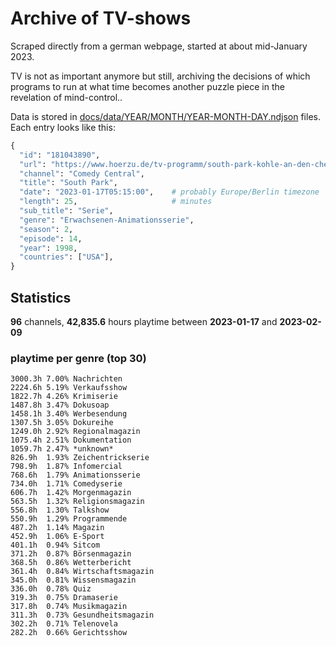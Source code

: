 # Archive of TV-shows

Scraped directly from a german webpage, started at about mid-January 2023.

TV is not as important anymore but still, archiving the decisions of which programs to run at what time
becomes another puzzle piece in the revelation of mind-control.. 

Data is stored in [docs/data/YEAR/MONTH/YEAR-MONTH-DAY.ndjson](docs/data/) files. 
Each entry looks like this:

```python
{
  "id": "181043890", 
  "url": "https://www.hoerzu.de/tv-programm/south-park-kohle-an-den-chefkoch/bid_181043890/", 
  "channel": "Comedy Central", 
  "title": "South Park", 
  "date": "2023-01-17T05:15:00",    # probably Europe/Berlin timezone 
  "length": 25,                     # minutes 
  "sub_title": "Serie", 
  "genre": "Erwachsenen-Animationsserie", 
  "season": 2, 
  "episode": 14, 
  "year": 1998, 
  "countries": ["USA"],
}
```

## Statistics

**96** channels, **42,835.6** hours playtime between **2023-01-17** and **2023-02-09**


### playtime per genre (top 30)

    3000.3h 7.00% Nachrichten
    2224.6h 5.19% Verkaufsshow
    1822.7h 4.26% Krimiserie
    1487.8h 3.47% Dokusoap
    1458.1h 3.40% Werbesendung
    1307.5h 3.05% Dokureihe
    1249.0h 2.92% Regionalmagazin
    1075.4h 2.51% Dokumentation
    1059.7h 2.47% *unknown*
    826.9h  1.93% Zeichentrickserie
    798.9h  1.87% Infomercial
    768.6h  1.79% Animationsserie
    734.0h  1.71% Comedyserie
    606.7h  1.42% Morgenmagazin
    563.5h  1.32% Religionsmagazin
    556.8h  1.30% Talkshow
    550.9h  1.29% Programmende
    487.2h  1.14% Magazin
    452.9h  1.06% E-Sport
    401.1h  0.94% Sitcom
    371.2h  0.87% Börsenmagazin
    368.5h  0.86% Wetterbericht
    361.4h  0.84% Wirtschaftsmagazin
    345.0h  0.81% Wissensmagazin
    336.0h  0.78% Quiz
    319.3h  0.75% Dramaserie
    317.8h  0.74% Musikmagazin
    311.3h  0.73% Gesundheitsmagazin
    302.2h  0.71% Telenovela
    282.2h  0.66% Gerichtsshow
